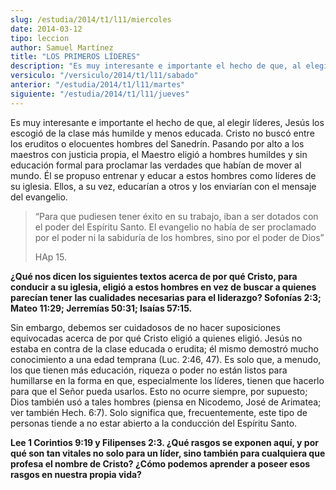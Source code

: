 ```yaml
---
slug: /estudia/2014/t1/l11/miercoles
date: 2014-03-12
tipo: leccion
author: Samuel Martínez
title: "LOS PRIMEROS LÍDERES"
description: "Es muy interesante e importante el hecho de que, al elegir líderes, Jesús los escogió de la clase más humilde y menos educada. Cristo no buscó entre los eruditos o elocuentes hombres del Sanedrín. Pasando por alto a los maestros con justicia propia, el Maestro eligió a..."
versiculo: "/versiculo/2014/t1/l11/sabado"
anterior: "/estudia/2014/t1/l11/martes"
siguiente: "/estudia/2014/t1/l11/jueves"
---
```


Es muy interesante e importante el hecho de que, al elegir líderes, Jesús los escogió de la clase más humilde y menos educada. Cristo no buscó entre los eruditos o elocuentes hombres del Sanedrín. Pasando por alto a los maestros con justicia propia, el Maestro eligió a hombres humildes y sin educación formal para proclamar las verdades que habían de mover al mundo. Él se propuso entrenar y educar a estos hombres como líderes de su iglesia. Ellos, a su vez, educarían a otros y los enviarían con el mensaje del evangelio.

> “Para que pudiesen tener éxito en su trabajo, iban a ser dotados con el poder del Espíritu Santo. El evangelio no había de ser proclamado por el poder ni la sabiduría de los hombres, sino por el poder de Dios”
>
> HAp 15.

**¿Qué nos dicen los siguientes textos acerca de por qué Cristo, para conducir a su iglesia, eligió a estos hombres en vez de buscar a quienes parecían tener las cualidades necesarias para el liderazgo? Sofonías 2:3; Mateo 11:29; Jerremías 50:31; Isaías 57:15.**

Sin embargo, debemos ser cuidadosos de no hacer suposiciones equivocadas acerca de por qué Cristo eligió a quienes eligió. Jesús no estaba en contra de la clase educada o erudita; él mismo demostró mucho conocimiento a una edad temprana (Luc. 2:46, 47). Es solo que, a menudo, los que tienen más educación, riqueza o poder no están listos para humillarse en la forma en que, especialmente los líderes, tienen que hacerlo para que el Señor pueda usarlos. Esto no ocurre siempre, por supuesto; Dios también usó a tales hombres (piensa en Nicodemo, José de Arimatea; ver también Hech. 6:7). Solo significa que, frecuentemente, este tipo de personas tiende a no estar abierto a la conducción del Espíritu Santo.

**Lee 1 Corintios 9:19 y Filipenses 2:3. ¿Qué rasgos se exponen aquí, y por qué son tan vitales no solo para un líder, sino también para cualquiera que profesa el nombre de Cristo? ¿Cómo podemos aprender a poseer esos rasgos en nuestra propia vida?**
